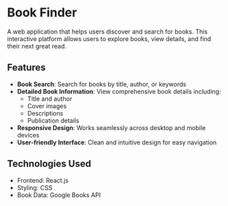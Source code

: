 # Book Finder

A web application that helps users discover and search for books. This interactive platform allows users to explore books, view details, and find their next great read.

## Features

- **Book Search**: Search for books by title, author, or keywords
- **Detailed Book Information**: View comprehensive book details including:
  - Title and author
  - Cover images
  - Descriptions
  - Publication details
- **Responsive Design**: Works seamlessly across desktop and mobile devices
- **User-friendly Interface**: Clean and intuitive design for easy navigation

## Technologies Used

- Frontend: React.js
- Styling: CSS
- Book Data: Google Books API
